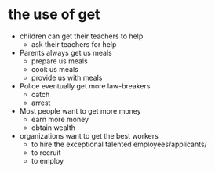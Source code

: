 # the use of get
- children can get their teachers to help
    + ask their teachers for help
- Parents always get us meals
    + prepare us meals
    + cook us meals
    + provide us with meals
- Police eventually get more law-breakers
    + catch
    + arrest
- Most people want to get more money
    + earn more money
    + obtain wealth
- organizations want to get the best workers
    + to hire the exceptional talented employees/applicants/
    + to recruit 
    + to employ